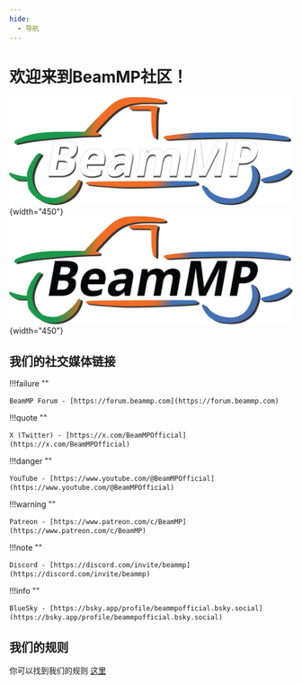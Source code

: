 ```yaml
---
hide:
  - 导航
---
```


# 欢迎来到BeamMP社区！

![BeamMP Multicolor-White](../../assets/content/BeamMP-Multi-WhtLtr-crop.png#only-dark){width="450"} ![BeamMP Multicolor-Black](../../assets/content/BeamMP-Multi-BlkLtr-crop.png#only-light){width="450"}

## 我们的社交媒体链接

!!!failure ""

```
BeamMP Forum - [https://forum.beammp.com](https://forum.beammp.com)
```

!!!quote ""

```
X (Twitter) - [https://x.com/BeamMPOfficial](https://x.com/BeamMPOfficial)
```

!!!danger ""

```
YouTube - [https://www.youtube.com/@BeamMPOfficial](https://www.youtube.com/@BeamMPOfficial)
```

!!!warning ""

```
Patreon - [https://www.patreon.com/c/BeamMP](https://www.patreon.com/c/BeamMP)
```

!!!note ""

```
Discord - [https://discord.com/invite/beammp](https://discord.com/invite/beammp)
```

!!!info ""

```
BlueSky - [https://bsky.app/profile/beammpofficial.bsky.social](https://bsky.app/profile/beammpofficial.bsky.social)
```

## 我们的规则

你可以找到我们的规则 [这里](rules.md)

